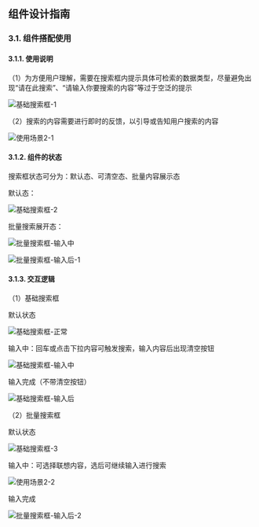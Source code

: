 ## 组件设计指南


### 3.1. 组件搭配使用


#### 3.1.1. 使用说明

（1）为方便用户理解，需要在搜索框内提示具体可检索的数据类型，尽量避免出现“请在此搜索”、“请输入你要搜索的内容”等过于空泛的提示

![基础搜索框-1](../../images/基础搜索框-1.jpg)



（2）搜索的内容需要进行即时的反馈，以引导或告知用户搜索的内容

![使用场景2-1](../../images/使用场景2-1.jpg)



#### 3.1.2. 组件的状态

搜索框状态可分为：默认态、可清空态、批量内容展示态

默认态：

![基础搜索框-2](../../images/基础搜索框-2.jpg)



批量搜索展开态：

![批量搜索框-输入中](../../images/批量搜索框-输入中-1850477.jpg)

![批量搜索框-输入后-1](../../images/批量搜索框-输入后-1.jpg)



#### 3.1.3. 交互逻辑

（1）基础搜索框

默认状态

![基础搜索框-正常](../../images/基础搜索框-正常-1850501.jpg)



输入中：回车或点击下拉内容可触发搜索，输入内容后出现清空按钮

![基础搜索框-输入中](../../images/基础搜索框-输入中-1850507.jpg)



输入完成（不带清空按钮）

![基础搜索框-输入后](../../images/基础搜索框-输入后-1850514.jpg)



（2）批量搜索框

默认状态

![基础搜索框-3](../../images/基础搜索框-3.jpg)



输入中：可选择联想内容，选后可继续输入进行搜索

![使用场景2-2](../../images/使用场景2-2.jpg)



输入完成

![批量搜索框-输入后-2](../../images/批量搜索框-输入后-2.jpg)



